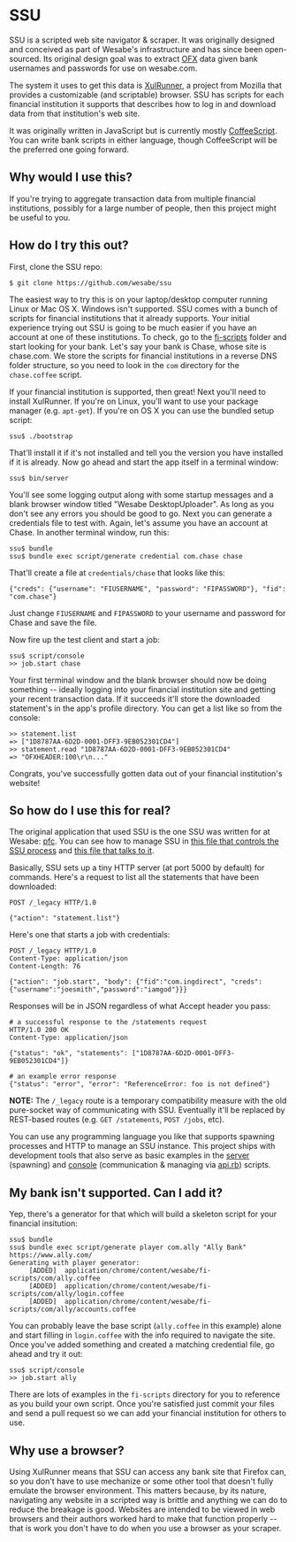 SSU
===

SSU is a scripted web site navigator & scraper. It was originally designed
and conceived as part of Wesabe's infrastructure and has since been
open-sourced. Its original design goal was to extract [OFX][ofx] data
given bank usernames and passwords for use on wesabe.com.

[ofx]: http://en.wikipedia.org/wiki/Open_Financial_Exchange

The system it uses to get this data is [XulRunner][XulRunner], a project from Mozilla
that provides a customizable (and scriptable) browser. SSU has scripts
for each financial institution it supports that describes how to log in
and download data from that institution's web site.

[XulRunner]: https://developer.mozilla.org/en/XULrunner

It was originally written in JavaScript but is currently mostly
[CoffeeScript][CoffeeScript]. You can write bank scripts in either language, though
CoffeeScript will be the preferred one going forward.

[CoffeeScript]: http://jashkenas.github.com/coffee-script/


Why would I use this?
---------------------

If you're trying to aggregate transaction data from multiple financial
institutions, possibly for a large number of people, then this project
might be useful to you.


How do I try this out?
----------------------

First, clone the SSU repo:

    $ git clone https://github.com/wesabe/ssu

The easiest way to try this is on your laptop/desktop computer running
Linux or Mac OS X. Windows isn't supported. SSU comes with a bunch of
scripts for financial institutions that it already supports. Your
initial experience trying out SSU is going to be much easier if you have
an account at one of these institutions. To check, go to the
[fi-scripts][fi-scripts] folder and start looking for your bank. Let's
say your bank is Chase, whose site is chase.com. We store the scripts
for financial institutions in a reverse DNS folder structure, so you
need to look in the `com` directory for the `chase.coffee` script.

[fi-scripts]: https://github.com/wesabe/ssu/tree/master/application/chrome/content/wesabe/fi-scripts

If your financial institution is supported, then great! Next you'll need
to install XulRunner. If you're on Linux, you'll want to use your
package manager (e.g. `apt-get`). If you're on OS X you can use the
bundled setup script:

    ssu$ ./bootstrap

That'll install it if it's not installed and tell you the version you
have installed if it is already. Now go ahead and start the app itself
in a terminal window:

    ssu$ bin/server

You'll see some logging output along with some startup messages and a
blank browser window titled "Wesabe DesktopUploader". As long as you
don't see any errors you should be good to go. Next you can generate
a credentials file to test with. Again, let's assume you have an
account at Chase. In another terminal window, run this:

    ssu$ bundle
    ssu$ bundle exec script/generate credential com.chase chase

That'll create a file at `credentials/chase` that looks like this:

    {"creds": {"username": "FIUSERNAME", "password": "FIPASSWORD"}, "fid": "com.chase"}

Just change `FIUSERNAME` and `FIPASSWORD` to your username and password
for Chase and save the file.

Now fire up the test client and start a job:

    ssu$ script/console
    >> job.start chase

Your first terminal window and the blank browser should now be doing
something -- ideally logging into your financial institution site and
getting your recent transaction data. If it succeeds it'll store the
downloaded statement's in the app's profile directory. You can get a
list like so from the console:

    >> statement.list
    => ["1D8787AA-6D2D-0001-DFF3-9EB052301CD4"]
    >> statement.read "1D8787AA-6D2D-0001-DFF3-9EB052301CD4"
    => "OFXHEADER:100\r\n..."

Congrats, you've successfully gotten data out of your financial
institution's website!


So how do I use this for real?
------------------------------

The original application that used SSU is the one SSU was written for at
Wesabe: [pfc][pfc]. You can see how to manage SSU in [this file that controls
the SSU process][daemon] and [this file that talks to it][sync_job].

[pfc]: https://github.com/wesabe/pfc
[daemon]: https://github.com/wesabe/pfc/blob/master/app/models/ssu/daemon.rb
[sync_job]: https://github.com/wesabe/pfc/blob/master/app/models/ssu/sync_job.rb

Basically, SSU sets up a tiny HTTP server (at port 5000 by default) for commands.
Here's a request to list all the statements that have been downloaded:

    POST /_legacy HTTP/1.0

    {"action": "statement.list"}

Here's one that starts a job with credentials:

    POST /_legacy HTTP/1.0
    Content-Type: application/json
    Content-Length: 76

    {"action": "job.start", "body": {"fid":"com.ingdirect", "creds":{"username":"joesmith","password":"iamgod"}}}

Responses will be in JSON regardless of what Accept header you pass:

    # a successful response to the /statements request
    HTTP/1.0 200 OK
    Content-Type: application/json

    {"status": "ok", "statements": ["1D8787AA-6D2D-0001-DFF3-9EB052301CD4"]}

    # an example error response
    {"status": "error", "error": "ReferenceError: foo is not defined"}

**NOTE:** The `/_legacy` route is a temporary compatibility measure with the
old pure-socket way of communicating with SSU. Eventually it'll be replaced by
REST-based routes (e.g. `GET /statements`, `POST /jobs`, etc).

You can use any programming language you like that supports spawning processes
and HTTP to manage an SSU instance. This project ships with development tools
that also serve as basic examples in the [server][server] (spawning) and
[console][console] (communication & managing via [api.rb][api.rb]) scripts.

[server]: https://github.com/wesabe/ssu/blob/master/bin/server
[console]: https://github.com/wesabe/ssu/blob/master/script/console
[api.rb]: https://github.com/wesabe/ssu/blob/master/script/api.rb

My bank isn't supported. Can I add it?
--------------------------------------

Yep, there's a generator for that which will build a skeleton script for your
financial insitution:

    ssu$ bundle
    ssu$ bundle exec script/generate player com.ally "Ally Bank" https://www.ally.com/
    Generating with player generator:
         [ADDED]  application/chrome/content/wesabe/fi-scripts/com/ally.coffee
         [ADDED]  application/chrome/content/wesabe/fi-scripts/com/ally/login.coffee
         [ADDED]  application/chrome/content/wesabe/fi-scripts/com/ally/accounts.coffee

You can probably leave the base script (`ally.coffee` in this example) alone
and start filling in `login.coffee` with the info required to navigate the
site. Once you've added something and created a matching credential file, go
ahead and try it out:

    ssu$ script/console
    >> job.start ally

There are lots of examples in the `fi-scripts` directory for you to reference
as you build your own script. Once you're satisfied just commit your files and
send a pull request so we can add your financial institution for others to use.


Why use a browser?
------------------

Using XulRunner means that SSU can access any bank site that Firefox can, so
you don't have to use mechanize or some other tool that doesn't fully emulate
the browser environment. This matters because, by its nature, navigating any
website in a scripted way is brittle and anything we can do to reduce the
breakage is good. Websites are intended to be viewed in web browsers and their
authors worked hard to make that function properly -- that is work you don't
have to do when you use a browser as your scraper.

